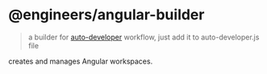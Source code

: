 # @engineers/angular-builder

> a builder for [auto-developer](https://github.com/eng-dibo/auto-developer) workflow, just add it to auto-developer.js file

creates and manages Angular workspaces.
